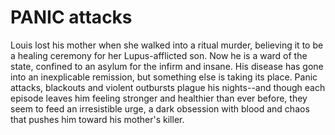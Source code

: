 # PANIC attacks

Louis lost his mother when she walked into a ritual murder, believing it to be a healing ceremony for her Lupus-afflicted son.
Now he is a ward of the state, confined to an asylum for the infirm and insane. 
His disease has gone into an inexplicable remission, but something else is taking its place. 
Panic attacks, blackouts and violent outbursts plague his nights--and though each episode leaves him feeling stronger and healthier than ever before, they seem to feed an irresistible urge, a dark obsession with blood and chaos that pushes him toward his mother's killer.
